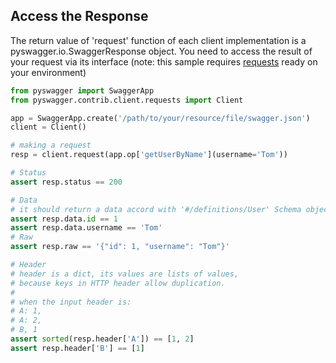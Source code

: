 ## Access the Response
The return value of 'request' function of each client implementation is a pyswagger.io.SwaggerResponse object.
You need to access the result of your request via its interface (note: this sample requires [requests](https://github.com/kennethreitz/requests) ready on your environment)

```python
from pyswagger import SwaggerApp
from pyswagger.contrib.client.requests import Client

app = SwaggerApp.create('/path/to/your/resource/file/swagger.json')
client = Client()

# making a request
resp = client.request(app.op['getUserByName'](username='Tom'))

# Status
assert resp.status == 200

# Data
# it should return a data accord with '#/definitions/User' Schema object
assert resp.data.id == 1
assert resp.data.username == 'Tom'
# Raw
assert resp.raw == '{"id": 1, "username": "Tom"}'

# Header
# header is a dict, its values are lists of values,
# because keys in HTTP header allow duplication.
#
# when the input header is:
# A: 1,
# A: 2,
# B, 1
assert sorted(resp.header['A']) == [1, 2]
assert resp.header['B'] == [1]
```
